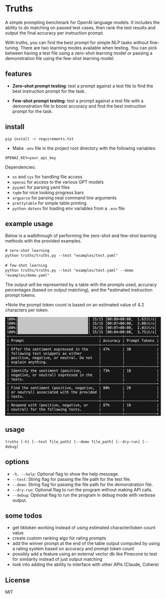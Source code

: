 # Truths

A simple prompting benchmark for OpenAI language models. It includes the ability to do matching on passed test cases, then rank the test results and output the final accuracy per instruction prompt.

With truths, you can find the best prompt for simple NLP tasks without fine-tuning. There are two learning modes available when testing. You can pick between having a test file using a zero-shot learning model or passing a demonstration file using the few-shot learning model.

## features

- **Zero-shot prompt testing**: test a prompt against a test file to find the best instruction prompt for the task.

- **Few-shot prompt testing**: test a prompt against a test file with a demonstration file to boost accuracy and find the best instruction prompt for the task.

## install

```
pip install -r requirements.txt
```
- Make `.env` file in the project root directory with the following variables:

```
OPENAI_KEY=your_api_key
```

Dependencies:

- `os` and `sys` for handling file access
- `openai` for access to the various GPT models
- `pyyaml` for parsing yaml files
- `tqdm` for nice looking progress bars
- `argparse` for parsing neat command line arguments
- `prettytable` for simple table printing
- `python-dotenv` for loading env variables from a `.env` file

## example usage

Below is a walkthrough of performing the zero-shot and few-shot learning methods with the provided examples.

```
# zero-shot learning
python truths/truths.py --test "examples/test.yaml"

# few-shot learning
python truths/truths.py --test "examples/test.yaml" --demo "examples/demo.yaml"
```

The output will be represented by a table with the prompts used, accuracy percentages (based on output matching), and the *estimated instruction prompt tokens.

*Note the prompt token count is based on an estimated value of 4.2 characters per token.

![truths](assets/truths.jpg)

## usage
```
truths [-h] [--test file_path] [--demo file_path] [--dry-run] [--debug]
```

## options
- `-h, --help`: Optional flag to show the help message.
- `--test`: String flag for passing the file path for the test file.
- `--demo`: String flag for passing the file path for the demonstration file.
- `--dry-run`: Optional flag to run the program without making API calls.
- `--debug`: Optional flag to run the program in debug mode with verbose output.

## some todos
- get tiktoken working instead of using estimated character/token count value
- create custom ranking algo for rating prompts
- add the winner prompt at the end of the table output computed by using a rating system based on accuracy and prompt token count
- possibly add a feature using an external vector db like Pinecone to test for similarity instead of just output matching
- look into adding the ability to interface with other APIs (Claude, Cohere)

## License
MIT